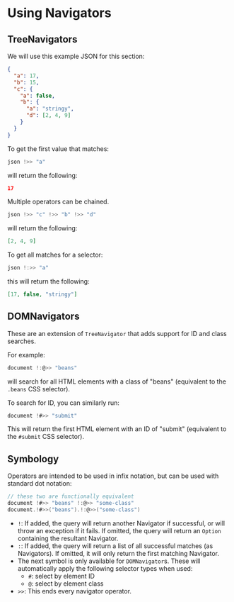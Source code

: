 # Using Navigators

## TreeNavigators

We will use this example JSON for this section:

```json
{
  "a": 17,
  "b": 15,
  "c": {
    "a": false,
    "b": {
      "a": "stringy",
      "d": [2, 4, 9]
    }
  }
}
```

To get the first value that matches:

```scala
json !>> "a"
```

will return the following:

```json
17
```

Multiple operators can be chained.

```scala
json !>> "c" !>> "b" !>> "d"
```

will return the following:
```json
[2, 4, 9]
```

To get all matches for a selector:

```scala
json !:>> "a"
```

this will return the following:
```json
[17, false, "stringy"]
```

## DOMNavigators

These are an extension of `TreeNavigator` that adds support for ID and class searches.

For example:

```scala
document !:@>> "beans"
```

will search for all HTML elements with a class of "beans" (equivalent to the `.beans` CSS selector).

To search for ID, you can similarly run:

```scala
document !#>> "submit"
```

This will return the first HTML element with an ID of "submit" (equivalent to the `#submit` CSS selector).

## Symbology

Operators are intended to be used in infix notation, but can be used with standard dot notation:
```scala
// these two are functionally equivalent
document !#>> "beans" !:@>> "some-class"
document.!#>>("beans").!:@>>("some-class")
```


- `!`: If added, the query will return another Navigator if successful, or will throw an exception if it fails. If
  omitted, the query will return an `Option` containing the resultant Navigator.
- `:`: If added, the query will return a list of all successful matches (as Navigators). If omitted, it will only return
  the first matching Navigator.
- The next symbol is only available for `DOMNavigator`s. These will automatically apply the following selector types
  when used:
  - `#`: select by element ID
  - `@`: select by element class
- `>>`: This ends every navigator operator.